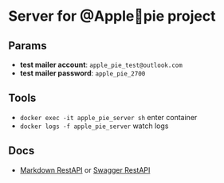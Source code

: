 # Server for @Apple🥧pie project

## Params

 * **test mailer account**: `apple_pie_test@outlook.com`
 * **test mailer password**: `apple_pie_2700`

## Tools

 * `docker exec -it apple_pie_server sh` enter container
 * `docker logs -f apple_pie_server` watch logs

## Docs

 * [Markdown RestAPI](./API_DOC.md) or [Swagger RestAPI](http://localhost/api/docs)   

